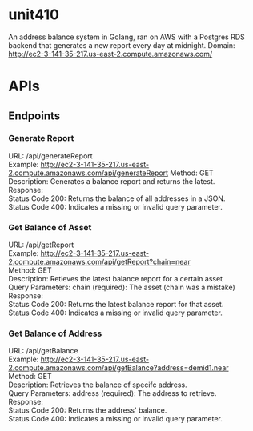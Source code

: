 # unit410
An address balance system in Golang, ran on AWS with a Postgres RDS backend that generates a new report every day at midnight.
Domain: http://ec2-3-141-35-217.us-east-2.compute.amazonaws.com/

# APIs

## Endpoints
### Generate Report
URL: /api/generateReport<br>
Example: http://ec2-3-141-35-217.us-east-2.compute.amazonaws.com/api/generateReport
Method: GET<br>
Description: Generates a balance report and returns the latest.<br>
Response:<br>
Status Code 200: Returns the balance of all addresses in a JSON.<br>
Status Code 400: Indicates a missing or invalid query parameter.<br>
### Get Balance of Asset
URL: /api/getReport<br>
Example: http://ec2-3-141-35-217.us-east-2.compute.amazonaws.com/api/getReport?chain=near<br>
Method: GET<br>
Description: Retieves the latest balance report for a certain asset<br>
Query Parameters: chain (required): The asset (chain was a mistake)<br>
Response:<br>
Status Code 200: Returns the latest balance report for that asset.<br>
Status Code 400: Indicates a missing or invalid query parameter.<br>
### Get Balance of Address
URL: /api/getBalance<br>
Example: http://ec2-3-141-35-217.us-east-2.compute.amazonaws.com/api/getBalance?address=demid1.near<br>
Method: GET<br>
Description: Retrieves the balance of specifc address.<br>
Query Parameters: address (required): The address to retrieve.<br>
Response:<br>
Status Code 200: Returns the address' balance.<br>
Status Code 400: Indicates a missing or invalid query parameter.<br>
